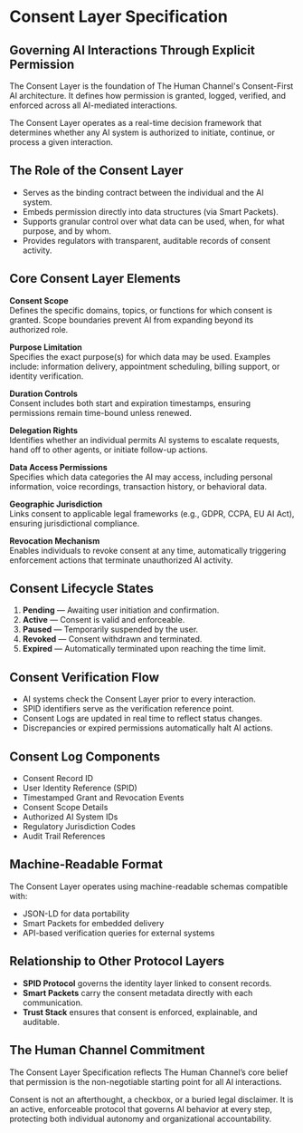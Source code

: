 # Consent Layer Specification

## Governing AI Interactions Through Explicit Permission

The Consent Layer is the foundation of The Human Channel's Consent-First AI architecture. It defines how permission is granted, logged, verified, and enforced across all AI-mediated interactions.

The Consent Layer operates as a real-time decision framework that determines whether any AI system is authorized to initiate, continue, or process a given interaction.

## The Role of the Consent Layer

- Serves as the binding contract between the individual and the AI system.
- Embeds permission directly into data structures (via Smart Packets).
- Supports granular control over what data can be used, when, for what purpose, and by whom.
- Provides regulators with transparent, auditable records of consent activity.

## Core Consent Layer Elements

**Consent Scope**  
Defines the specific domains, topics, or functions for which consent is granted. Scope boundaries prevent AI from expanding beyond its authorized role.

**Purpose Limitation**  
Specifies the exact purpose(s) for which data may be used. Examples include: information delivery, appointment scheduling, billing support, or identity verification.

**Duration Controls**  
Consent includes both start and expiration timestamps, ensuring permissions remain time-bound unless renewed.

**Delegation Rights**  
Identifies whether an individual permits AI systems to escalate requests, hand off to other agents, or initiate follow-up actions.

**Data Access Permissions**  
Specifies which data categories the AI may access, including personal information, voice recordings, transaction history, or behavioral data.

**Geographic Jurisdiction**  
Links consent to applicable legal frameworks (e.g., GDPR, CCPA, EU AI Act), ensuring jurisdictional compliance.

**Revocation Mechanism**  
Enables individuals to revoke consent at any time, automatically triggering enforcement actions that terminate unauthorized AI activity.

## Consent Lifecycle States

1. **Pending** — Awaiting user initiation and confirmation.
2. **Active** — Consent is valid and enforceable.
3. **Paused** — Temporarily suspended by the user.
4. **Revoked** — Consent withdrawn and terminated.
5. **Expired** — Automatically terminated upon reaching the time limit.

## Consent Verification Flow

- AI systems check the Consent Layer prior to every interaction.
- SPID identifiers serve as the verification reference point.
- Consent Logs are updated in real time to reflect status changes.
- Discrepancies or expired permissions automatically halt AI actions.

## Consent Log Components

- Consent Record ID
- User Identity Reference (SPID)
- Timestamped Grant and Revocation Events
- Consent Scope Details
- Authorized AI System IDs
- Regulatory Jurisdiction Codes
- Audit Trail References

## Machine-Readable Format

The Consent Layer operates using machine-readable schemas compatible with:

- JSON-LD for data portability
- Smart Packets for embedded delivery
- API-based verification queries for external systems

## Relationship to Other Protocol Layers

- **SPID Protocol** governs the identity layer linked to consent records.
- **Smart Packets** carry the consent metadata directly with each communication.
- **Trust Stack** ensures that consent is enforced, explainable, and auditable.

## The Human Channel Commitment

The Consent Layer Specification reflects The Human Channel’s core belief that permission is the non-negotiable starting point for all AI interactions.

Consent is not an afterthought, a checkbox, or a buried legal disclaimer. It is an active, enforceable protocol that governs AI behavior at every step, protecting both individual autonomy and organizational accountability.
